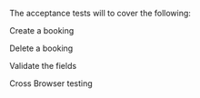 The acceptance tests will to cover the following:

Create a booking

Delete a booking

Validate the fields

Cross Browser testing
